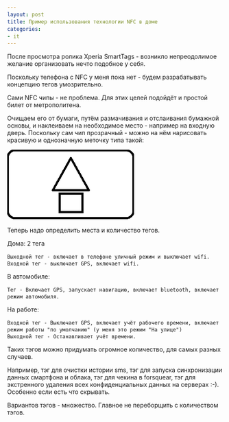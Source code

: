 ```yaml
---
layout: post
title: Пример использования технологии NFC в доме
categories:
- it
---
```

После просмотра ролика Xperia SmartTags - возникло непреодолимое желание организовать нечто подобное у себя.

Поскольку телефона с NFC у меня пока нет - будем разрабатывать концепцию тегов умозрительно.

Сами NFC чипы - не проблема. Для этих целей подойдёт и простой билет от метрополитена.

Очищаем его от бумаги, путём размачивания и отслаивания бумажной основы, и наклеиваем на необходимое место - например на входную дверь. Поскольку сам чип прозрачный - можно на нём нарисовать красивую и однозначную меточку типа такой:

![icon](/images/story/home.png)

Теперь надо определить места и количество тегов.

Дома: 2 тега

    Выходной тег - включает в телефоне уличный режим и выключает wifi.
	Входной тег - выключает GPS, включает wifi.
   
В автомобиле:
    
	Тег - Включает GPS, запускает навигацию, включает bluetooth, включает режим автомобиля.
	
На работе:

	Входной тег - Выключает GPS, включает учёт рабочего времени, включает режим работы "по умолчанию" (у меня это режим "На улице")
	Выходной тег - Останавливает учёт времени.
	
Таких тэгов можно придумать огромное количество, для самых разных случаев.

Например, тэг для очистки истории sms, тэг для запуска синхронизации данных смартфона и облака, тэг для чекина в forsquear, тэг для экстренного удаления всех конфиденциальных данных на серверах :-). Особенно если есть что скрывать.

Вариантов тэгов - множество. Главное не переборщить с количеством тэгов.
